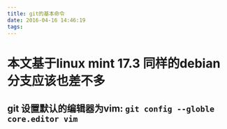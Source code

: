 ```yaml
---
title: git的基本命令
date: 2016-04-16 14:46:19
tags:
---
```

# 本文基于linux mint 17.3 同样的debian分支应该也差不多
## git 设置默认的编辑器为vim: `git config --globle core.editor vim`
